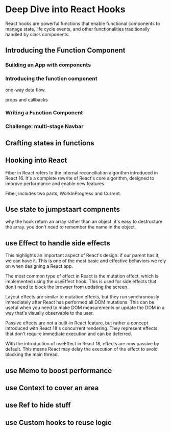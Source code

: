 # Deep Dive into React Hooks

React hooks are powerful functions that enable functional components to manage state, life cycle events, and other functionalities traditionally handled by class components.

## Introducing the Function Component

### Building an App with components
### Introducing the function component

one-way data flow.

props and callbacks

### Writing a Function Component
### Challenge: multi-stage Navbar 

## Crafting states in functions

## Hooking into React

Fiber in React refers to the internal reconciliation algorithm introduced in React 16. It's a complete rewrite of React's core algorithm, designed to improve performance and enable new features.

Fiber, includes two parts, WorkInProgress and Current.

## Use state to jumpstaart compnents

why the hook return an array rather than an object. 
it's easy to destructure the array. you don't need to remember the name in the object.

## use Effect to handle side effects

This highlights an important aspect of React's design: if our parent has it, we can have it. This is one of the most basic and effective behaviors we rely on when designing a React app.

The most common type of effect in React is the mutation effect, which is implemented using the useEffect hook. This is used for side effects that don't need to block the browser from updating the screen.

Layout effects are similar to mutation effects, but they run synchronously immediately after React has performed all DOM mutations. This can be useful when you need to make DOM measurements or update the DOM in a way that's visually observable to the user.

Passive effects are not a built-in React feature, but rather a concept introduced with React 18's concurrent rendering. They represent effects that don't require immediate execution and can be deferred.

With the introduction of useEffect in React 18, effects are now passive by default. This means React may delay the execution of the effect to avoid blocking the main thread.

## use Memo to boost performance

## use Context to cover an area

## use Ref to hide stuff

## use Custom hooks to reuse logic 
